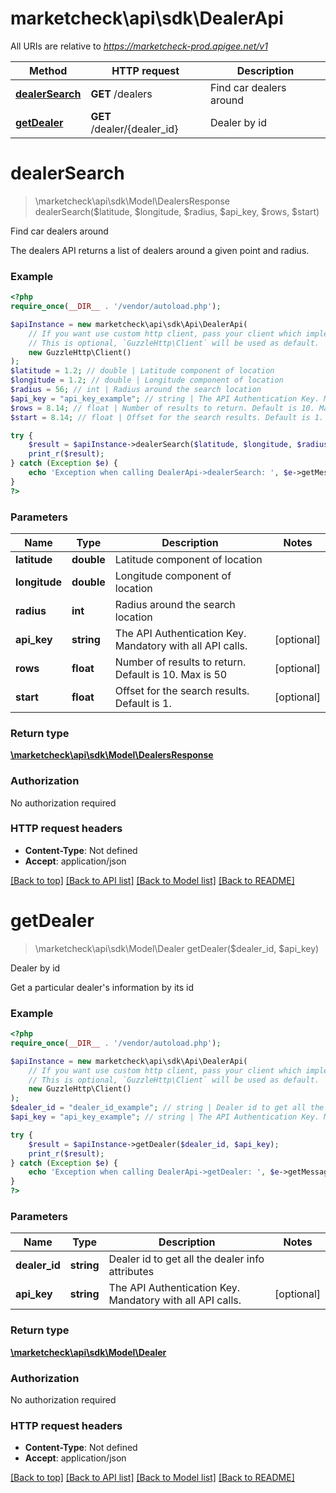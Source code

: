 # marketcheck\api\sdk\DealerApi

All URIs are relative to *https://marketcheck-prod.apigee.net/v1*

Method | HTTP request | Description
------------- | ------------- | -------------
[**dealerSearch**](DealerApi.md#dealerSearch) | **GET** /dealers | Find car dealers around
[**getDealer**](DealerApi.md#getDealer) | **GET** /dealer/{dealer_id} | Dealer by id


# **dealerSearch**
> \marketcheck\api\sdk\Model\DealersResponse dealerSearch($latitude, $longitude, $radius, $api_key, $rows, $start)

Find car dealers around

The dealers API returns a list of dealers around a given point and radius.

### Example
```php
<?php
require_once(__DIR__ . '/vendor/autoload.php');

$apiInstance = new marketcheck\api\sdk\Api\DealerApi(
    // If you want use custom http client, pass your client which implements `GuzzleHttp\ClientInterface`.
    // This is optional, `GuzzleHttp\Client` will be used as default.
    new GuzzleHttp\Client()
);
$latitude = 1.2; // double | Latitude component of location
$longitude = 1.2; // double | Longitude component of location
$radius = 56; // int | Radius around the search location
$api_key = "api_key_example"; // string | The API Authentication Key. Mandatory with all API calls.
$rows = 8.14; // float | Number of results to return. Default is 10. Max is 50
$start = 8.14; // float | Offset for the search results. Default is 1.

try {
    $result = $apiInstance->dealerSearch($latitude, $longitude, $radius, $api_key, $rows, $start);
    print_r($result);
} catch (Exception $e) {
    echo 'Exception when calling DealerApi->dealerSearch: ', $e->getMessage(), PHP_EOL;
}
?>
```

### Parameters

Name | Type | Description  | Notes
------------- | ------------- | ------------- | -------------
 **latitude** | **double**| Latitude component of location |
 **longitude** | **double**| Longitude component of location |
 **radius** | **int**| Radius around the search location |
 **api_key** | **string**| The API Authentication Key. Mandatory with all API calls. | [optional]
 **rows** | **float**| Number of results to return. Default is 10. Max is 50 | [optional]
 **start** | **float**| Offset for the search results. Default is 1. | [optional]

### Return type

[**\marketcheck\api\sdk\Model\DealersResponse**](../Model/DealersResponse.md)

### Authorization

No authorization required

### HTTP request headers

 - **Content-Type**: Not defined
 - **Accept**: application/json

[[Back to top]](#) [[Back to API list]](../../README.md#documentation-for-api-endpoints) [[Back to Model list]](../../README.md#documentation-for-models) [[Back to README]](../../README.md)

# **getDealer**
> \marketcheck\api\sdk\Model\Dealer getDealer($dealer_id, $api_key)

Dealer by id

Get a particular dealer's information by its id

### Example
```php
<?php
require_once(__DIR__ . '/vendor/autoload.php');

$apiInstance = new marketcheck\api\sdk\Api\DealerApi(
    // If you want use custom http client, pass your client which implements `GuzzleHttp\ClientInterface`.
    // This is optional, `GuzzleHttp\Client` will be used as default.
    new GuzzleHttp\Client()
);
$dealer_id = "dealer_id_example"; // string | Dealer id to get all the dealer info attributes
$api_key = "api_key_example"; // string | The API Authentication Key. Mandatory with all API calls.

try {
    $result = $apiInstance->getDealer($dealer_id, $api_key);
    print_r($result);
} catch (Exception $e) {
    echo 'Exception when calling DealerApi->getDealer: ', $e->getMessage(), PHP_EOL;
}
?>
```

### Parameters

Name | Type | Description  | Notes
------------- | ------------- | ------------- | -------------
 **dealer_id** | **string**| Dealer id to get all the dealer info attributes |
 **api_key** | **string**| The API Authentication Key. Mandatory with all API calls. | [optional]

### Return type

[**\marketcheck\api\sdk\Model\Dealer**](../Model/Dealer.md)

### Authorization

No authorization required

### HTTP request headers

 - **Content-Type**: Not defined
 - **Accept**: application/json

[[Back to top]](#) [[Back to API list]](../../README.md#documentation-for-api-endpoints) [[Back to Model list]](../../README.md#documentation-for-models) [[Back to README]](../../README.md)

